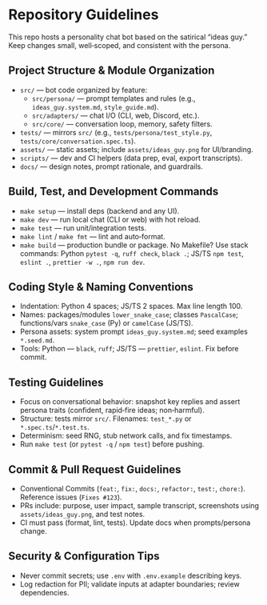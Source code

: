 # Repository Guidelines

This repo hosts a personality chat bot based on the satirical “ideas guy.” Keep changes small, well‑scoped, and consistent with the persona.

## Project Structure & Module Organization
- `src/` — bot code organized by feature:
  - `src/persona/` — prompt templates and rules (e.g., `ideas_guy.system.md`, `style_guide.md`).
  - `src/adapters/` — chat I/O (CLI, web, Discord, etc.).
  - `src/core/` — conversation loop, memory, safety filters.
- `tests/` — mirrors `src/` (e.g., `tests/persona/test_style.py`, `tests/core/conversation.spec.ts`).
- `assets/` — static assets; include `assets/ideas_guy.png` for UI/branding.
- `scripts/` — dev and CI helpers (data prep, eval, export transcripts).
- `docs/` — design notes, prompt rationale, and guardrails.

## Build, Test, and Development Commands
- `make setup` — install deps (backend and any UI).
- `make dev` — run local chat (CLI or web) with hot reload.
- `make test` — run unit/integration tests.
- `make lint` / `make fmt` — lint and auto‑format.
- `make build` — production bundle or package.
No Makefile? Use stack commands: Python `pytest -q`, `ruff check`, `black .`; JS/TS `npm test`, `eslint .`, `prettier -w .`, `npm run dev`.

## Coding Style & Naming Conventions
- Indentation: Python 4 spaces; JS/TS 2 spaces. Max line length 100.
- Names: packages/modules `lower_snake_case`; classes `PascalCase`; functions/vars `snake_case` (Py) or `camelCase` (JS/TS).
- Persona assets: system prompt `ideas_guy.system.md`; seed examples `*.seed.md`.
- Tools: Python — `black`, `ruff`; JS/TS — `prettier`, `eslint`. Fix before commit.

## Testing Guidelines
- Focus on conversational behavior: snapshot key replies and assert persona traits (confident, rapid‑fire ideas; non‑harmful).
- Structure: tests mirror `src/`. Filenames: `test_*.py` or `*.spec.ts`/`*.test.ts`.
- Determinism: seed RNG, stub network calls, and fix timestamps.
- Run `make test` (or `pytest -q` / `npm test`) before pushing.

## Commit & Pull Request Guidelines
- Conventional Commits (`feat:`, `fix:`, `docs:`, `refactor:`, `test:`, `chore:`). Reference issues (`Fixes #123`).
- PRs include: purpose, user impact, sample transcript, screenshots using `assets/ideas_guy.png`, and test notes.
- CI must pass (format, lint, tests). Update docs when prompts/persona change.

## Security & Configuration Tips
- Never commit secrets; use `.env` with `.env.example` describing keys.
- Log redaction for PII; validate inputs at adapter boundaries; review dependencies.

